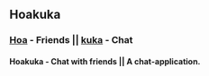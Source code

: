 ## Hoakuka
### [Hoa](https://translate.google.co.in/?rlz=1C1CHBF_enIN726IN726&biw=1366&bih=672&um=1&ie=UTF-8&hl=en&client=tw-ob#en/haw/friends) - Friends || [kuka](https://translate.google.co.in/?rlz=1C1CHBF_enIN726IN726&biw=1366&bih=672&um=1&ie=UTF-8&hl=en&client=tw-ob#en/haw/chat) - Chat
#### Hoakuka - Chat with friends || A chat-application.
